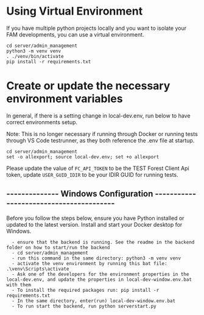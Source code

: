 # Using Virtual Environment

If you have multiple python projects locally and you want to isolate your FAM developments, you can use a virtual environment.

```
cd server/admin_management
python3 -m venv venv
. ./venv/bin/activate
pip install -r requirements.txt
```

# Create or update the necessary environment variables

In general, if there is a setting change in local-dev.env, run below to have correct environments setup.

Note: This is no longer necessary if running through Docker or running tests through VS Code testrunner, as they both reference the .env file at startup.

```
cd server/admin_management
set -o allexport; source local-dev.env; set +o allexport
```
Please update the value of `FC_API_TOKEN` to be the TEST Forest Client Api token, update `USER_GUID_IDIR` to be your IDIR GUID for running tests.

## -------------- Windows Configuration ----------------------------------------

Before you follow the steps below, ensure you have Python installed or updated to the latest version. Install and start your Docker desktop for Windows.

```
  - ensure that the backend is running. See the readme in the backend folder on how to start/run the backend
  - cd server/admin_management
  - run this command in the same directory: python3 -m venv venv
  - activate the venv environment by running this bat file: .\venv\Scripts\activate
  - Ask one of the developers for the environment properties in the local-dev.env, and update the properties in local-dev-window.env.bat with them
  - To install the required packages run: pip install -r requirements.txt
  - In the same directory, enter(run) local-dev-window.env.bat
  - To run start the backend, run python serverstart.py
```

